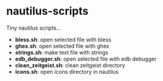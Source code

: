# nautilus-scripts
Tiny nautilus scripts...

* **bless.sh**: open selected file with bless
* **ghex.sh**: open selected file with ghex
* **strings.sh**: make text file with strings
* **edb_debugger.sh**: open selected file with edb debugger
* **clean_zeitgeist.sh**: clean zeitgeist directory
* **icons.sh**: open icons directory in nautilus
